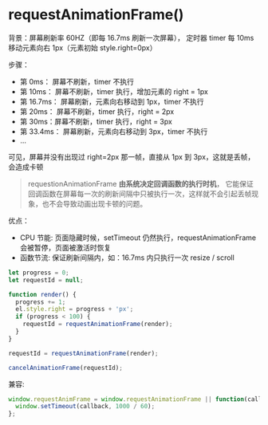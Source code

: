 # requestAnimationFrame()

背景：屏幕刷新率 60HZ（即每 16.7ms 刷新一次屏幕）， 定时器 timer 每 10ms 移动元素向右 1px（元素初始 style.right=0px）

步骤：

- 第 0ms： 屏幕不刷新，timer 不执行
- 第 10ms： 屏幕不刷新，timer 执行，增加元素的 right = 1px
- 第 16.7ms： 屏幕刷新，元素向右移动到 1px，timer 不执行
- 第 20ms： 屏幕不刷新，timer 执行，right = 2px
- 第 30ms：屏幕不刷新，timer 执行，right = 3px
- 第 33.4ms： 屏幕刷新，元素向右移动到 3px，timer 不执行
- ...

可见，屏幕并没有出现过 right=2px 那一帧，直接从 1px 到 3px，这就是丢帧，会造成卡顿

> requestionAnimationFrame **由系统决定回调函数的执行时机**， 它能保证回调函数在屏幕每一次的刷新间隔中只被执行一次，这样就不会引起丢帧现象，也不会导致动画出现卡顿的问题。

优点：

- CPU 节能: 页面隐藏时候，setTimeout 仍然执行，requestAnimationFrame 会被暂停，页面被激活时恢复
- 函数节流: 保证刷新间隔内，如：16.7ms 内只执行一次 resize / scroll

```javascript
let progress = 0;
let requestId = null;

function render() {
  progress += 1;
  el.style.right = progress + 'px';
  if (progress < 100) {
    requestId = requestAnimationFrame(render);
  }
}

requestId = requestAnimationFrame(render);

cancelAnimationFrame(requestId);
```

兼容:

```javascript
window.requestAnimFrame = window.requestAnimationFrame || function(callback) {
  window.setTimeout(callback, 1000 / 60);
};
```
